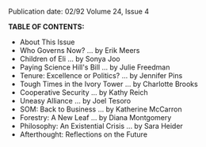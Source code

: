 Publication date: 02/92
Volume 24, Issue 4

**TABLE OF CONTENTS:**
- About This Issue
- Who Governs Now? ... by Erik Meers
- Children of Eli ... by Sonya Joo
- Paying Science Hill's Bill ... by Julie Freedman
- Tenure: Excellence or Politics? ... by Jennifer Pins
- Tough Times in the Ivory Tower ... by Charlotte Brooks
- Cooperative Security ... by Kathy Reich
- Uneasy Alliance ... by Joel Tesoro
- SOM: Back to Business ... by Katherine McCarron
- Forestry: A New Leaf ... by Diana Montgomery
- Philosophy: An Existential Crisis ... by Sara Heider
- Afterthought: Reflections on the Future

